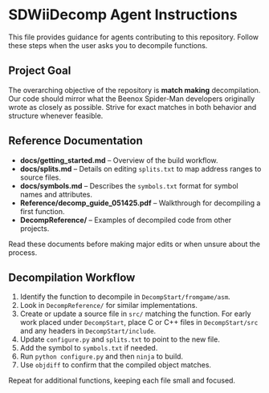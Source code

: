 # SDWiiDecomp Agent Instructions

This file provides guidance for agents contributing to this repository. Follow these steps when the user asks you to decompile functions.

## Project Goal

The overarching objective of the repository is **match making** decompilation. Our code should mirror what the Beenox Spider-Man developers originally wrote as closely as possible. Strive for exact matches in both behavior and structure whenever feasible.

## Reference Documentation

- **docs/getting_started.md** – Overview of the build workflow.
- **docs/splits.md** – Details on editing `splits.txt` to map address ranges to source files.
- **docs/symbols.md** – Describes the `symbols.txt` format for symbol names and attributes.
- **Reference/decomp_guide_051425.pdf** – Walkthrough for decompiling a first function.
- **DecompReference/** – Examples of decompiled code from other projects.

Read these documents before making major edits or when unsure about the process.

## Decompilation Workflow

1. Identify the function to decompile in `DecompStart/fromgame/asm`.
2. Look in `DecompReference/` for similar implementations.
3. Create or update a source file in `src/` matching the function. For early
   work placed under `DecompStart`, place C or C++ files in
   `DecompStart/src` and any headers in `DecompStart/include`.
4. Update `configure.py` and `splits.txt` to point to the new file.
5. Add the symbol to `symbols.txt` if needed.
6. Run `python configure.py` and then `ninja` to build.
7. Use `objdiff` to confirm that the compiled object matches.

Repeat for additional functions, keeping each file small and focused.
